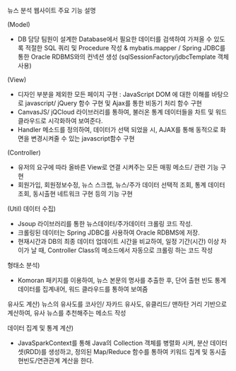 뉴스 분석 웹사이트
주요 기능 설명

 (Model) 
- DB 담당 팀원이 설계한 Database에서 필요한 데이터를 검색하여 가져올 수 있도록 적절한 SQL 쿼리 및 Procedure 작성 & mybatis.mapper / Spring JDBC를 통한 Oracle RDBMS와의 컨넥션 생성 (sqlSessionFactory/jdbcTemplate 객체 사용) 



(View) 
- 디자인 부분을 제외한 모든 페이지 구현 : JavaScript DOM 에 대한 이해를 바탕으로 javascript/ jQuery 함수 구현 및 Ajax를 통한 비동기 처리 함수 구현 
- CanvasJS/ jQCloud 라이브러리를 통하여, 불러온 통계 데이터들을 차트 및 워드 클라우드로 시각화하여 보여준다.
- Handler 메소드를 정의하여, 데이터가 선택 되었을 시, AJAX를 통해 동적으로 화면을 변경시켜줄 수 있는 javascript함수 구현



(Controller) 
- 유저의 요구에 따라 올바른 View로 연결 시켜주는 모든 매핑 메소드/ 관련 기능 구현 
- 회원가입, 회원정보수정, 뉴스 스크랩, 뉴스/주가 데이터 선택적 조회, 통계 데이터 조회, 
동시출현 네트워크 구현 등의 기능 구현



(Util) 
데이터 수집)
- Jsoup 라이브러리를 통한 뉴스데이터/주가데이터 크롤링 코드 작성.
- 크롤링된 데이터는 Spring JDBC를 사용하여 Oracle RDBMS에 저장.
- 현재시간과 DB의 최종 데이터 업데이트 시간을 비교하여, 일정 기간(시간) 이상 차이가 날 때, Controller Class의 메소드에서 자동으로 크롤링 하는 코드 작성 


형태소 분석)
- Komoran 패키지를 이용하여, 뉴스 본문의 명사를 추출한 후, 단어 출현 빈도 통계데이터를 집계내어, 워드 클라우드를 통하여 보여줌


유사도 계산)
뉴스의 유사도를 코사인/ 자카드 유사도, 유클리드/ 맨하탄 거리 기반으로 계산하여, 유사 뉴스를 추천해주는 메소드 작성


데이터 집계 및 통계 계산)
- JavaSparkContext를 통해 Java의 Collection 객체를 병렬화 시켜, 분산 데이터셋(RDD)를 생성하고, 정의된 Map/Reduce 함수를 통하여 키워드 집계 및 동시출현빈도/연관관계 계산을 한다.
